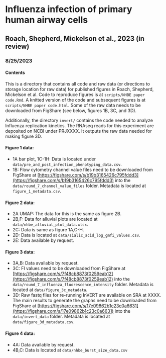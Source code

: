 # Influenza infection of primary human airway cells
## Roach, Shepherd, Mickelson et al., 2023 (in review)
### 8/25/2023

#### Contents
This is a directory that contains all code and raw data (or directions to storage location for raw data) for published figures in Roach, Shepherd, Mickelson et al. Code to reproduce figures is at `scripts/NHBE paper code.Rmd`. A knitted version of the code and subsequent figures is at `scripts/NHBE paper code.html`. Some of the raw data needs to be downloaded from FigShare (see below, figures 1B, 3C, and 3D).

Additionally, the directory `invert/` contains the code needed to analyze Influenza replication kinetics. The RNAseq reads for this experiment are deposited on NCBI under PRJXXXX. It outputs the raw data needed for making figure 3D. 

#### Figure 1 data:
- 1A bar plot, 1C-1H: Data is located under `data/pre_and_post_infection_phenotyping_data.csv`. 
- 1B: Flow cytometry channel value files need to be downloaded from FigShare at [https://figshare.com/s/b19b3165426c795fddd3](https://figshare.com/s/b19b3165426c795fddd3) into the `data/round_7_channel_value_files` folder. Metadata is located at `figure_1_metadata.csv`.

#### Figure 2 data:
- 2A UMAP: The data for this is the same as figure 2B. 
- 2B,F: Data for alluvial plots are located at `data/nhbe_alluvial_plot_data.xlsx`. 
- 2C: Data is same as figure 1A,C-H. 
- 2D: Data is located at `data/sialic_acid_log_gmfi_values.csv`.
- 2E: Data available by request.

#### Figure 3 data:
- 3A,B: Data available by request.
- 3C: FI values need to be downloaded from FigShare at [https://figshare.com/s/7f48cb8873f0259eab12](https://figshare.com/s/7f48cb8873f0259eab12) into the `data/round_7_influenza_fluorescence_intensity` folder. Metadata is located at `data/figure_3c_metadata`.
- 3D: Raw fastq files for re-running InVERT are available on SRA at XXXX. The main results to generate the graphs need to be downloaded from FigShare at [https://figshare.com/s/17e09862b1c23c0a6631](https://figshare.com/s/17e09862b1c23c0a6631) into the `data/invert_data` folder. Metadata is located at `data/figure_3d_metadata.csv`.

#### Figure 4 data:
- 4A: Data available by request.
- 4B,C: Data is located at `data/nhbe_burst_size_data.csv`

